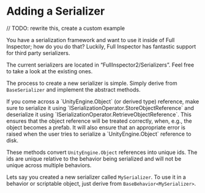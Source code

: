 # Adding a Serializer

// TODO: rewrite this, create a custom example

You have a serialization framework and want to use it inside of Full Inspector; how do you do that? Luckily, Full Inspector has fantastic support for third party serializers.

The current serializers are located in “FullInspector2/Serializers”. Feel free to take a look at the existing ones.

The process to create a new serializer is simple. Simply derive from `BaseSerializer` and implement the abstract methods.

<important>
If you come across a `UnityEngine.Object` (or derived type) reference, make sure to serialize it using `ISerializationOperator.StoreObjectReference` and deserialize it using `ISerializationOperator.RetrieveObjectReference`. This ensures that the object reference will be treated correctly, when, e.g., the object becomes a prefab. It will also ensure that an appropriate error is raised when the user tries to serialize a `UnityEngine.Object` reference to disk.

These methods convert `UnityEngine.Object` references into unique ids. The ids are unique relative to the behavior being serialized and will not be unique across multiple behaviors.
</important>

Lets say you created a new serializer called `MySerializer`. To use it in a behavior or scriptable object, just derive from `BaseBehavior<MySerializer>`.